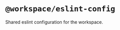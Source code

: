 <!-- packages/eslint-config/README.md -->

# `@workspace/eslint-config`

Shared eslint configuration for the workspace.
